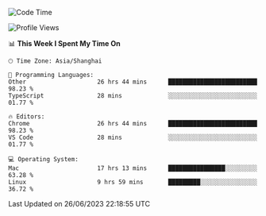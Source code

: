 <!--START_SECTION:waka-->
![Code Time](http://img.shields.io/badge/Code%20Time-849%20hrs%2031%20mins-blue)

![Profile Views](http://img.shields.io/badge/Profile%20Views-0-blue)

📊 **This Week I Spent My Time On** 

```text
🕑︎ Time Zone: Asia/Shanghai

💬 Programming Languages: 
Other                    26 hrs 44 mins      █████████████████████████   98.23 % 
TypeScript               28 mins             ░░░░░░░░░░░░░░░░░░░░░░░░░   01.77 % 

🔥 Editors: 
Chrome                   26 hrs 44 mins      █████████████████████████   98.23 % 
VS Code                  28 mins             ░░░░░░░░░░░░░░░░░░░░░░░░░   01.77 % 

💻 Operating System: 
Mac                      17 hrs 13 mins      ████████████████░░░░░░░░░   63.28 % 
Linux                    9 hrs 59 mins       █████████░░░░░░░░░░░░░░░░   36.72 % 
```


 Last Updated on 26/06/2023 22:18:55 UTC
<!--END_SECTION:waka-->
